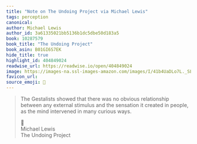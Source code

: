 ```yaml
---
title: "Note on The Undoing Project via Michael Lewis"
tags: perception
canonical: 
author: Michael Lewis
author_id: 3a61335021bb5136b1dc5dbe50d183a5
book: 10287579
book_title: "The Undoing Project"
book_asin: B01GI6S7EK
hide_title: true
highlight_id: 404849024
readwise_url: https://readwise.io/open/404849024
image: https://images-na.ssl-images-amazon.com/images/I/41b4UaDLo7L._SL200_.jpg
favicon_url: 
source_emoji: 📕
---
```


> The Gestalists showed that there was no obvious relationship between any external stimulus and the sensation it created in people, as the mind intervened in many curious ways.
> <div class="quoteback-footer"><div class="quoteback-avatar"><span class="mini-emoji"> 📕</span></div><div class="quoteback-metadata"><div class="metadata-inner"><span style="display:none">FROM:</span><div aria-label="Michael Lewis" class="quoteback-author"> Michael Lewis</div><div aria-label="The Undoing Project" class="quoteback-title"> The Undoing Project</div></div></div></div>